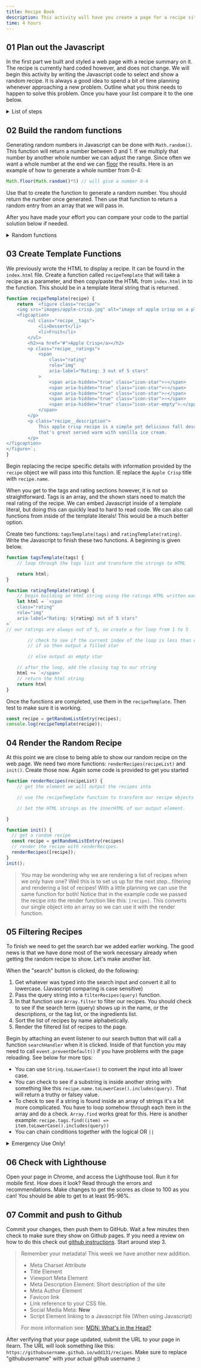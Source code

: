 ```yaml
---
title: Recipe Book
description: This activity will have you create a page for a recipe site. It should be responsive and include good SEO, be accessible, and will give the opportunity to practice using Flexbox. We will use Javascript to make the site dynamic and add search.
time: 4 hours
---
```


## **01** Plan out the Javascript

In the first part we built and styled a web page with a recipe summary on it. The recipe is currently hard coded however, and does not change. We will begin this activity by writing the Javascript code to select and show a random recipe. It is always a good idea to spend a bit of time planning whenever approaching a new problem. Outline what you think needs to happen to solve this problem. Once you have your list compare it to the one below.

<details>
<summary>List of steps</summary>

1. Import in the list of recipes from `recipes.js` into `main.js`
2. Create a function to generate a random number >= 0 and < num
3. Create a function that will use the imported recipes, and the random function from step 2 to return a random recipe.
4. Using the HTML in the `index.html`, create a template function that will be responsible for generating the HTML necessary to display a recipe.
5. Notice that there are two parts in this template where the markup will change based on the recipe: ratings and tags.
6. Create a template function to generate the markup to display the tags. It should expect a list of tags as a parameter.
7. Create another template function to generate the correct rating stars. This function will expect a number to represent how many stars. Make sure to retain the class and aria info on the ratings!
8. Using the random recipe function, create an `init` function the should run when the page loads to render out a random recipe.
9. Test to make sure everything is working so far.

</details>

## **02** Build the random functions

Generating random numbers in Javascript can be done with `Math.random()`. This function will return a number between 0 and 1. If we multiply that number by another whole number we can adjust the range. Since often we want a whole number at the end we can [floor](https://developer.mozilla.org/en-US/docs/Web/JavaScript/Reference/Global_Objects/Math/floor) the results. Here is an example of how to generate a whole number from 0-4:

```javascript
Math.floor(Math.random()*5) // will give a number 0-4
```

Use that to create the function to generate a random number. You should return the number once generated. Then use that function to return a random entry from an array that we will pass in.

<!-- To test these functions we need to import the recipes found in the provided `recipes.js` file.

```javascript
import recipes from './recipes.js';
```

>Remember that to use the `import` keyword we have to tell the browser that we will be using it. We do that by adding `type="module"` to the script tag in the HTML. So it would look like this:
>
>```html
> <script src="main.js" type="module">
>``` -->

After you have made your effort you can compare your code to the partial solution below if needed.

<details>
<summary>Random functions</summary>

```javascript
const recipes = [];

function random(num) {
	return Math.floor(Math.random() * num);
}

function getRandomListEntry(list) {
	const listLength = list.length;
	const randomNum = random(listLength);
	return list[randomNum];
}

// to test
console.log(getRandomListEntry(recipes));

```

</details>

## **03** Create Template Functions

We previously wrote the HTML to display a recipe. It can be found in the `index.html` file. Create a function called `recipeTemplate` that will take a recipe as a parameter, and then copy/paste the HTML from `index.html` in to the function. This should be in a template literal string that is returned.

```javascript
function recipeTemplate(recipe) {
	return `<figure class="recipe">
	<img src="images/apple-crisp.jpg" alt="image of apple crisp on a plate" />
	<figcaption>
		<ul class="recipe__tags">
			<li>Dessert</li>
			<li>Fruit</li>
		</ul>
		<h2><a href="#">Apple Crisp</a></h2>
		<p class="recipe__ratings">
			<span
				class="rating"
				role="img"
				aria-label="Rating: 3 out of 5 stars"
			>
				<span aria-hidden="true" class="icon-star">⭐</span>
				<span aria-hidden="true" class="icon-star">⭐</span>
				<span aria-hidden="true" class="icon-star">⭐</span>
				<span aria-hidden="true" class="icon-star">⭐</span>
				<span aria-hidden="true" class="icon-star-empty">☆</span>
			</span>
		</p>
		<p class="recipe__description">
			This apple crisp recipe is a simple yet delicious fall dessert
			that's great served warm with vanilla ice cream.
		</p>
</figcaption>
</figure>`;
}
```

Begin replacing the recipe specific details with information provided by the `recipe` object we will pass into this function. IE replace the `Apple Crisp` title with `recipe.name`.

When you get to the tags and rating sections however, it is not so straightforward. Tags is an array, and the shown stars need to match the real rating of the recipe. We can embed Javascript inside of a template literal, but doing this can quickly lead to hard to read code. We can also call functions from inside of the template literals! This would be a much better option.

Create two functions: `tagsTemplate(tags)` and `ratingTemplate(rating)`. Write the Javascript to finish these two functions. A beginning is given below.

```javascript
function tagsTemplate(tags) {
	// loop through the tags list and transform the strings to HTML

	return html;
}

function ratingTemplate(rating) {
	// begin building an html string using the ratings HTML written earlier as a model.
	let html = `<span
	class="rating"
	role="img"
	aria-label="Rating: ${rating} out of 5 stars"
>`
// our ratings are always out of 5, so create a for loop from 1 to 5

		// check to see if the current index of the loop is less than our rating
		// if so then output a filled star

		// else output an empty star

	// after the loop, add the closing tag to our string
	html += `</span>`
	// return the html string
	return html
}
```

Once the functions are completed, use them in the `recipeTemplate`. Then test to make sure it is working.

```javascript
const recipe = getRandomListEntry(recipes);
console.log(recipeTemplate(recipe));
```

## **04** Render the Random Recipe

At this point we are close to being able to show our random recipe on the web page. We need two more functions: `renderRecipes(recipeList)` and `init()`. Create those now. Again some code is provided to get you started

```javascript
function renderRecipes(recipeList) {
	// get the element we will output the recipes into

	// use the recipeTemplate function to transform our recipe objects into recipe HTML strings

	// Set the HTML strings as the innerHTML of our output element.

}

function init() {
  // get a random recipe
  const recipe = getRandomListEntry(recipes)
  // render the recipe with renderRecipes.
  renderRecipes([recipe]);
}
init();
```
>You may be wondering why we are rendering a list of recipes when we only have one? Well this is to set us up for the next step...filtering and rendering a list of recipes! With a little planning we can use the same function for both! Notice that in the example code we passed the recipe into the render function like this: `[recipe]`. This converts our single object into an array so we can use it with the render function.

## **05** Filtering Recipes

To finish we need to get the search bar we added earlier working. The good news is that we have done most of the work necessary already when getting the random recipe to show. Let's make another list.

When the "search" button is clicked, do the following:

1. Get whatever was typed into the search input and convert it all to lowercase. (Javascript comparing is case sensitive)
2. Pass the query string into a `filterRecipes(query)` function.
3. In that function use `Array.filter` to filter our recipes. You should check to see if the search term (query) shows up in the name, or the descriptions, or the tag list, or the ingredients list.
4. Sort the list of recipes by name alphabetically.
5. Render the filtered list of recipes to the page.

Begin by attaching an event listener to our search button that will call a function `searchHandler` when it is clicked. Inside of that function you may need to call `event.preventDefault()` if you have problems with the page reloading. See below for more tips:

- You can use `String.toLowerCase()` to convert the input into all lower case.
- You can check to see if a substring is inside another string with something like this `recipe.name.toLowerCase().includes(query)`. That will return a truthy or falsey value.
- To check to see if a string is found inside an array of strings it's a bit more complicated. You have to loop somehow through each item in the array and do a check. `Array.find` works great for this. Here is another example: `recipe.tags.find((item) => item.toLowerCase().includes(query))`
- You can chain conditions together with the logical OR `||`

<details>
<summary>Emergency Use Only!</summary>

```javascript
function filter(query) {
	const filtered = recipes.filter(filterFunction)
	// sort by name
	const sorted = filtered.sort(sortFunction)
		return sorted

}

function searchHandler(e) {
	e.preventDefault()
	// get the search input
  // convert the value in the input to lowercase
  // use the filter function to filter our recipes
  // render the filtered list

}

```

</details>

## **06** Check with Lighthouse

Open your page in Chrome, and access the Lighthouse tool. Run it for mobile first. How does it look? Read through the errors and recommendations. Make changes to get the scores as close to 100 as you can! You should be able to get to at least 95-96%.

## **07** Commit and push to Github

Commit your changes, then push them to GitHub. Wait a few minutes then check to make sure they show on Github pages. If you need a review on how to do this check out [github instructions](https://byui-cit.github.io/learning-modules/modules/general/hosting-git-gihub/ponder2/). Start around step 3.

> Remember your metadata! This week we have another new addition.
>
> - Meta Charset Attribute
> - Title Element
> - Viewport Meta Element
> - Meta Description Element: Short description of the site
> - Meta Author Element
> - Favicon link
> - Link reference to your CSS file.
> - Social Media Meta: **New**
> - Script Element linking to a Javascript file (When using Javascript)
>
> For more information see: [MDN: What's in the Head?](https://developer.mozilla.org/en-US/docs/Learn/HTML/Introduction_to_HTML/The_head_metadata_in_HTML)

After verifying that your page updated, submit the URL to your page in Ilearn. The URL will look something like this: `https://githubusername.github.io/wdd131/recipes`. Make sure to replace "githubusername" with *your* actual github username :)
